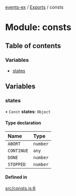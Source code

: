 [events-ex](../README.md) / [Exports](../modules.md) / consts

# Module: consts

## Table of contents

### Variables

- [states](consts.md#states)

## Variables

### states

• `Const` **states**: `Object`

#### Type declaration

| Name | Type |
| :------ | :------ |
| `ABORT` | `number` |
| `CONTINUE` | `any` |
| `DONE` | `number` |
| `STOPPED` | `number` |

#### Defined in

[src/consts.js:6](https://github.com/snowyu/events-ex.js/blob/ccd8835/src/consts.js#L6)
